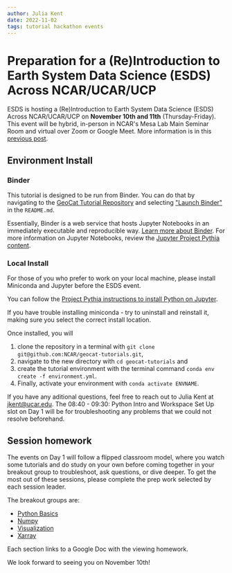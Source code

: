 ```yaml
---
author: Julia Kent
date: 2022-11-02
tags: tutorial hackathon events
---
```


# Preparation for a (Re)Introduction to Earth System Data Science (ESDS) Across NCAR/UCAR/UCP

ESDS is hosting a (Re)Introduction to Earth System Data Science (ESDS) Across
NCAR/UCAR/UCP on **November 10th and 11th** (Thursday-Friday). This event will
be hybrid, in-person in NCAR's Mesa Lab Main Seminar Room and virtual over Zoom
or Google Meet. More information is in this [previous post](esds-fall-event.md).

## Environment Install

### Binder

This tutorial is designed to be run from Binder. You can do that by navigating to the [GeoCat Tutorial Repository](https://github.com/NCAR/geocat-tutorials) and selecting ["Launch Binder"](https://mybinder.org/v2/gh/NCAR/geocat-tutorials/main) in the `README.md`.

Essentially, Binder is a web service that hosts Jupyter Notebooks in an immediately executable and reproducible way. [Learn more about Binder](https://mybinder.org/). For more information on Jupyter Notebooks, review the [Jupyter Project Pythia content](https://foundations.projectpythia.org/foundations/getting-started-jupyter.html).

### Local Install

For those of you who prefer to work on your local machine, please install Miniconda and Jupyter before the ESDS event.

You can follow the [Project Pythia instructions to install Python on Jupyter](https://foundations.projectpythia.org/foundations/jupyter.html).

If you have trouble installing miniconda - try to uninstall and reinstall it, making sure you select the correct install location. 

Once installed, you will 
1. clone the repository in a terminal with `git clone git@github.com:NCAR/geocat-tutorials.git`, 
2. navigate to the new directory with `cd geocat-tutorials` and 
3. create the tutorial environment with the terminal command `conda env create -f environment.yml`.
4. Finally, activate your environment with `conda activate ENVNAME`.

If you have any aditional questions, feel free to reach out to Julia Kent at jkent@ucar.edu.
The 08:40 - 09:30: Python Intro and Workspace Set Up slot on Day 1 will be for troubleshooting any problems that we could not resolve beforehand.

## Session homework

The events on Day 1 will follow a flipped classroom model, where you watch some tutorials and do study on your own before coming together in your breakout group to troubleshoot, ask questions, or dive deeper. To get the most out of these sessions, please complete the prep work selected by each session leader.

The breakout groups are:

- [Python Basics](https://docs.google.com/document/d/1ku15eYYGFujpGaiabJCDL4Lo8WBJilG5x2GbjMsjsNU/edit?usp=sharing)
- [Numpy](https://docs.google.com/document/d/1fCLZaJwQxiV12QHAwVuu5fHv5h6Atoq9xT_rdnEX3OM/edit?usp=sharing)
- [Visualization](https://docs.google.com/document/d/1pCZNh1NToWETMBwHQr-rj12l-ABJQpdEXK8-IGa6r4E/edit?usp=sharing)
- [Xarray](https://docs.google.com/document/d/12mNISjqjhuYaf2MN9USbwqWz-Z3pGKk89yYrXkCy5No/edit#heading=h.2f5s7kmk7pxa)

Each section links to a Google Doc with the viewing homework.

We look forward to seeing you on November 10th!
